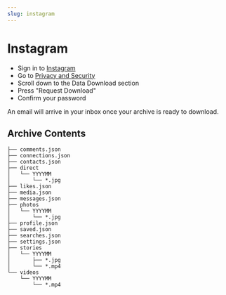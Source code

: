 ```yaml
---
slug: instagram
---
```

# Instagram

* Sign in to [Instagram](https://instagram.com/)
* Go to [Privacy and Security](https://www.instagram.com/accounts/privacy_and_security/)
* Scroll down to the Data Download section
* Press "Request Download"
* Confirm your password

An email will arrive in your inbox once your archive is ready to download.

## Archive Contents

```
├── comments.json
├── connections.json
├── contacts.json
├── direct
│   └── YYYYMM
│       └── *.jpg
├── likes.json
├── media.json
├── messages.json
├── photos
│   └── YYYYMM
│       └── *.jpg
├── profile.json
├── saved.json
├── searches.json
├── settings.json
├── stories
│   └── YYYYMM
│       ├── *.jpg
│       └── *.mp4
└── videos
    └── YYYYMM
        └── *.mp4
```
